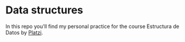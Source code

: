 # Data structures
In this repo you'll find my personal practice for the course Estructura de Datos by [Platzi](https://platzi.com/clases/estructuras-datos/).